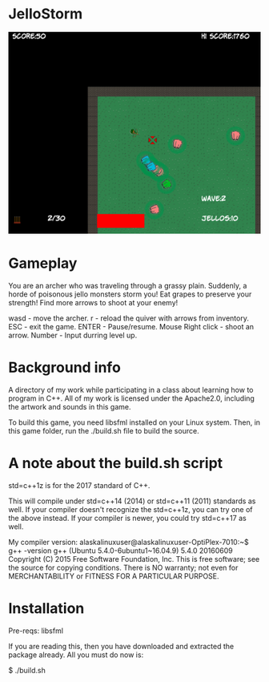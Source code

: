 # JelloStorm

![ScreenShot](https://github.com/alaskalinuxuser/Cpp_training_material/blob/master/JelloStorm/graphics/Newsample.png)

# Gameplay

You are an archer who was traveling through a grassy plain. Suddenly, a horde of poisonous jello monsters storm you! Eat grapes to preserve your strength! Find more arrows to shoot at your enemy!

wasd - move the archer.
r - reload the quiver with arrows from inventory.
ESC - exit the game.
ENTER - Pause/resume.
Mouse Right click - shoot an arrow.
Number - Input durring level up.


# Background info
A directory of my work while participating in a class about learning how to program in C++.
All of my work is licensed under the Apache2.0, including the artwork and sounds in this game.

To build this game, you need libsfml installed on your Linux system. Then, in this game folder, run the ./build.sh file to build the source.

# A note about the build.sh script

std=c++1z is for the 2017 standard of C++.

This will compile under std=c++14 (2014) or std=c++11 (2011) standards as well.
If your compiler doesn't recognize the std=c++1z, you can try one of the above instead.
If your compiler is newer, you could try std=c++17 as well.

My compiler version:
	alaskalinuxuser@alaskalinuxuser-OptiPlex-7010:~$ g++ -version
	g++ (Ubuntu 5.4.0-6ubuntu1~16.04.9) 5.4.0 20160609
	Copyright (C) 2015 Free Software Foundation, Inc.
	This is free software; see the source for copying conditions.  There is NO
	warranty; not even for MERCHANTABILITY or FITNESS FOR A PARTICULAR PURPOSE.

# Installation

Pre-reqs: libsfml

If you are reading this, then you have downloaded and extracted the package already. All you must do now is:

$ ./build.sh

